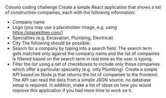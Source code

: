 Cosuno coding challenge
Create a simple React application that shows a list of construction companies, each with the following information:

- Company name
- Logo (you may use a placeholder image, e.g. using https://placekitten.com/)
- Specialties (e.g. Excavation, Plumbing, Electrical)
- City
  The following should be possible:
- Search for a company by typing into a search field. The search term gets matched only against the company name and the list of companies is filtered based on the search term in real time as the user is typing.
- Filter the list using a set of checkboxes to include only those companies which offer a particular speciality (e.g. only Plumbing).
  Create a simple API based on Node.js that returns the list of companies to the frontend. The API can read the data from a simple JSON source, no database setup is required.
  In addition, make a list of ideas on how you would improve this application if you had more time to work on it.
